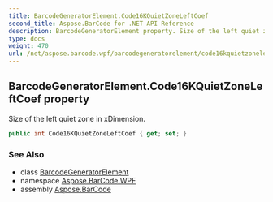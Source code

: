 ```yaml
---
title: BarcodeGeneratorElement.Code16KQuietZoneLeftCoef
second_title: Aspose.BarCode for .NET API Reference
description: BarcodeGeneratorElement property. Size of the left quiet zone in xDimension
type: docs
weight: 470
url: /net/aspose.barcode.wpf/barcodegeneratorelement/code16kquietzoneleftcoef/
---
```

## BarcodeGeneratorElement.Code16KQuietZoneLeftCoef property

Size of the left quiet zone in xDimension.

```csharp
public int Code16KQuietZoneLeftCoef { get; set; }
```

### See Also

* class [BarcodeGeneratorElement](../)
* namespace [Aspose.BarCode.WPF](../../../aspose.barcode.wpf/)
* assembly [Aspose.BarCode](../../../)


